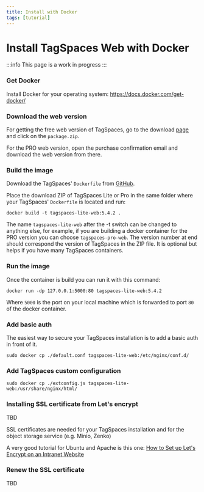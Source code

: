 ```yaml
---
title: Install with Docker
tags: [tutorial]
---
```


# Install TagSpaces Web with Docker

:::info
This page is a work in progress
:::

### Get Docker

Install Docker for your operating system: https://docs.docker.com/get-docker/

### Download the web version

For getting the free web version of TagSpaces, go to the download [page](https://www.tagspaces.org/downloads/) and click on the `package.zip`.

For the PRO web version, open the purchase confirmation email and download the web version from there.

### Build the image

Download the TagSpaces' `Dockerfile` from [GitHub](https://raw.githubusercontent.com/tagspaces/tagspaces/develop/docker/Dockerfile).

Place the download ZIP of TagSpaces Lite or Pro in the same folder where your TagSpaces' `Dockerfile` is located and run:

    docker build -t tagspaces-lite-web:5.4.2 .

The name `tagspaces-lite-web` after the -t switch can be changed to anything else, for example, if you are building a docker container for the PRO version you can choose `tagspaces-pro-web`. The version number at end should correspond the version of TagSpaces in the ZIP file. It is optional but helps if you have many TagSpaces containers.

### Run the image

Once the container is build you can run it with this command:

    docker run -dp 127.0.0.1:5000:80 tagspaces-lite-web:5.4.2

Where `5000` is the port on your local machine which is forwarded to port `80` of the docker container.

### Add basic auth

The easiest way to secure your TagSpaces installation is to add a basic auth in front of it.

    sudo docker cp ./default.conf tagspaces-lite-web:/etc/nginx/conf.d/

### Add TagSpaces custom configuration

    sudo docker cp ./extconfig.js tagspaces-lite-web:/usr/share/nginx/html/

### Installing SSL certificate from Let's encrypt

TBD

SSL certificates are needed for your TagSpaces installation and for the object storage service (e.g. Minio, Zenko)

A very good tutorial for Ubuntu and Apache is this one: [How to Set up Let's Encrypt on an Intranet Website](https://davidaugustat.com/web/set-up-lets-encrypt-on-intranet-website)

### Renew the SSL certificate

TBD
